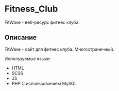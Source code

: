 # Fitness_Club

FitWave - веб-ресурс фитнес клуба.

## Описание

FitWave - сайт для фитнес клуба. Многостраничный.
  
  
  Используемые языки:
- HTML
- SCSS
- JS
- PHP
С использованием MySQL
